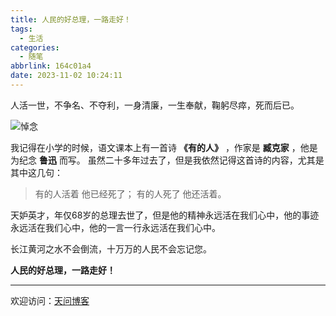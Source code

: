 ```yaml
---
title: 人民的好总理，一路走好！
tags:
  - 生活
categories:
  - 随笔
abbrlink: 164c01a4
date: 2023-11-02 10:24:11
---
```


人活一世，不争名、不夺利，一身清廉，一生奉献，鞠躬尽瘁，死而后已。

![悼念](https://tiven.cn/static/img/mourn-kq-oa0N1gjb.jpg)

[//]: # (<!-- more -->)

我记得在小学的时候，语文课本上有一首诗 **《有的人》** ，作家是 **臧克家** ，他是为纪念 **鲁迅** 而写。
虽然二十多年过去了，但是我依然记得这首诗的内容，尤其是其中这几句：

>有的人活着
他已经死了；
有的人死了
他还活着。

天妒英才，年仅68岁的总理去世了，但是他的精神永远活在我们心中，他的事迹永远活在我们心中，他的一言一行永远活在我们心中。

长江黄河之水不会倒流，十万万的人民不会忘记您。

**人民的好总理，一路走好！**

---

欢迎访问：[天问博客](https://tiven.cn/p/164c01a4/ "天问博客-专注于大前端技术")

